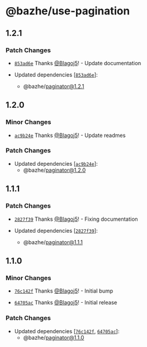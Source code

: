 # @bazhe/use-pagination

## 1.2.1

### Patch Changes

- [`853ad6e`](https://github.com/Blagoj5/pagination/commit/853ad6e65bd14f39439be21a5ad653bb12e26b51) Thanks [@Blagoj5](https://github.com/Blagoj5)! - Update documentation

- Updated dependencies [[`853ad6e`](https://github.com/Blagoj5/pagination/commit/853ad6e65bd14f39439be21a5ad653bb12e26b51)]:
  - @bazhe/paginator@1.2.1

## 1.2.0

### Minor Changes

- [`ac9b24e`](https://github.com/Blagoj5/pagination/commit/ac9b24ecea946ede610ca9ef5b54aa05cd00bc0e) Thanks [@Blagoj5](https://github.com/Blagoj5)! - Update readmes

### Patch Changes

- Updated dependencies [[`ac9b24e`](https://github.com/Blagoj5/pagination/commit/ac9b24ecea946ede610ca9ef5b54aa05cd00bc0e)]:
  - @bazhe/paginator@1.2.0

## 1.1.1

### Patch Changes

- [`2827f39`](https://github.com/Blagoj5/pagination/commit/2827f3910aec631f344a43a783311b385b26b7dc) Thanks [@Blagoj5](https://github.com/Blagoj5)! - Fixing documentation

- Updated dependencies [[`2827f39`](https://github.com/Blagoj5/pagination/commit/2827f3910aec631f344a43a783311b385b26b7dc)]:
  - @bazhe/paginator@1.1.1

## 1.1.0

### Minor Changes

- [`76c142f`](https://github.com/Blagoj5/pagination/commit/76c142f4cd3b0e1a6edafabf860df430a8a6dc3d) Thanks [@Blagoj5](https://github.com/Blagoj5)! - Initial bump

* [`64705ac`](https://github.com/Blagoj5/pagination/commit/64705ac1c9cf1628563a2a16306693984bc95489) Thanks [@Blagoj5](https://github.com/Blagoj5)! - Initial release

### Patch Changes

- Updated dependencies [[`76c142f`](https://github.com/Blagoj5/pagination/commit/76c142f4cd3b0e1a6edafabf860df430a8a6dc3d), [`64705ac`](https://github.com/Blagoj5/pagination/commit/64705ac1c9cf1628563a2a16306693984bc95489)]:
  - @bazhe/paginator@1.1.0
